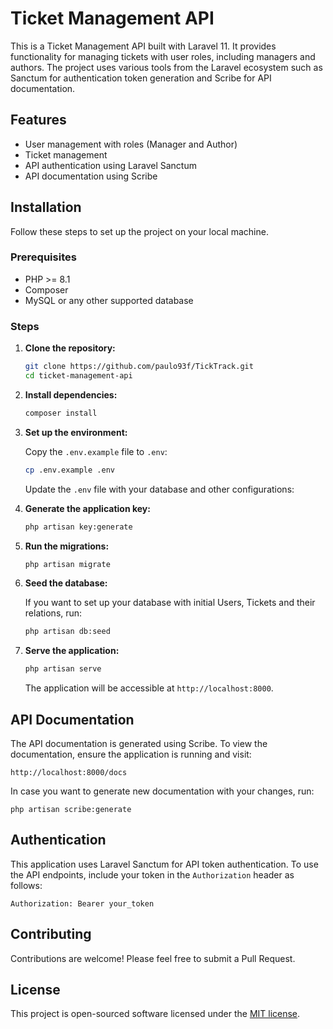 

# Ticket Management API

This is a Ticket Management API built with Laravel 11. It provides functionality for managing tickets with user roles, including managers and authors. The project uses various tools from the Laravel ecosystem such as Sanctum for authentication token generation and Scribe for API documentation.

## Features

- User management with roles (Manager and Author)
- Ticket management
- API authentication using Laravel Sanctum
- API documentation using Scribe

## Installation

Follow these steps to set up the project on your local machine.

### Prerequisites

- PHP >= 8.1
- Composer
- MySQL or any other supported database

### Steps

1. **Clone the repository:**

   ```sh
   git clone https://github.com/paulo93f/TickTrack.git
   cd ticket-management-api
   ```

2. **Install dependencies:**

   ```sh
   composer install
   ```

3. **Set up the environment:**

   Copy the `.env.example` file to `.env`:

   ```sh
   cp .env.example .env
   ```

   Update the `.env` file with your database and other configurations:

4. **Generate the application key:**

   ```sh
   php artisan key:generate
   ```

5. **Run the migrations:**

   ```sh
   php artisan migrate
   ```

6. **Seed the database:**

   If you want to set up your database with initial Users, Tickets and their relations, run:

   ```sh
   php artisan db:seed
   ```

7. **Serve the application:**

   ```sh
   php artisan serve
   ```

   The application will be accessible at `http://localhost:8000`.

## API Documentation

The API documentation is generated using Scribe. To view the documentation, ensure the application is running and visit:
```
http://localhost:8000/docs
```
In case you want to generate new documentation with your changes, run:
```
php artisan scribe:generate  
```

## Authentication

This application uses Laravel Sanctum for API token authentication. To use the API endpoints, include your token in the `Authorization` header as follows:

```
Authorization: Bearer your_token
```

## Contributing

Contributions are welcome! Please feel free to submit a Pull Request.

## License

This project is open-sourced software licensed under the [MIT license](https://opensource.org/licenses/MIT).

